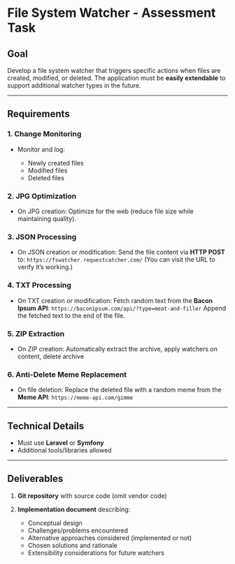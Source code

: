 # File System Watcher - Assessment Task

## Goal

Develop a file system watcher that triggers specific actions when files are created, modified, or deleted. The application must be **easily extendable** to support additional watcher types in the future.

---

## Requirements

### 1. Change Monitoring

* Monitor and log:

  * Newly created files
  * Modified files
  * Deleted files

### 2. JPG Optimization

* On JPG creation:
  Optimize for the web (reduce file size while maintaining quality).

### 3. JSON Processing

* On JSON creation or modification:
  Send the file content via **HTTP POST** to:
  `https://fswatcher.requestcatcher.com/`
  (You can visit the URL to verify it’s working.)

### 4. TXT Processing

* On TXT creation or modification:
  Fetch random text from the **Bacon Ipsum API**:
  `https://baconipsum.com/api/?type=meat-and-filler`
  Append the fetched text to the end of the file.

### 5. ZIP Extraction

* On ZIP creation:
  Automatically extract the archive, apply watchers on content, delete archive

### 6. Anti-Delete Meme Replacement

* On file deletion:
  Replace the deleted file with a random meme from the **Meme API**:
  `https://meme-api.com/gimme`

---

## Technical Details

* Must use **Laravel** or **Symfony**
* Additional tools/libraries allowed

---

## Deliverables

1. **Git repository** with source code (omit vendor code)
2. **Implementation document** describing:

   * Conceptual design
   * Challenges/problems encountered
   * Alternative approaches considered (implemented or not)
   * Chosen solutions and rationale
   * Extensibility considerations for future watchers
